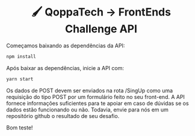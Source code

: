 <h1 align="center">🖌 QoppaTech -> FrontEnds Challenge API</h1>

Começamos baixando as dependências da API: 
```sh
npm install
```
Após baixar as dependências, inicie a API com: 
```sh
yarn start
```
Os dados de POST devem ser enviados na rota /SingUp como uma requisição do tipo POST por um formulário feito no seu front-end. 
A API fornece informações suficientes para te apoiar em caso de dúvidas se os dados estão funcionando ou não.
Todavia, envie para nós em um repositório github o resultado de seu desafio.

Bom teste!
